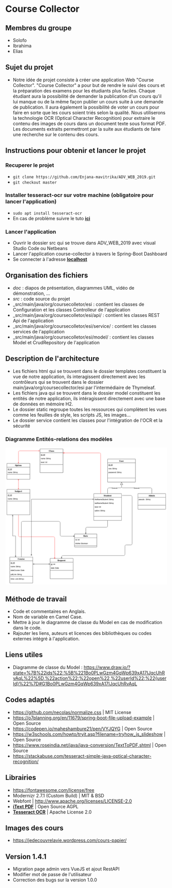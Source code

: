 # Course Collector

## Membres du groupe
* Solofo
* Ibrahima
* Elias

## Sujet du projet
 - Notre idée de projet consiste à créer une application Web "Course Collector".
 "Course Collector" a pour but de rendre le suivi des cours et la préparation des examens pour les étudiants plus faciles.
 Chaque étudiant aura la possibilité de demander la publication d'un cours qu'il lui manque ou de la même façon publier un cours suite à une demande de publication.
 Il aura également la possibilité de voter un cours pour faire en sorte que les cours soient triés selon la qualité.
 Nous utiliserons la technologie OCR (Optical Character Recognition) pour extraire le contenu des images de cours dans un document texte sous format PDF.
 Les documents extraits permettront par la suite aux étudiants de faire une recherche sur le contenu des cours.

## Instructions pour obtenir et lancer le projet

### Recuperer le projet
 - `git clone https://github.com/Enjana-mavitrika/ADV_WEB_2019.git`
 - `git checkout master`

### Installer tesseract-ocr sur votre machine (obligatoire pour lancer l'application) 
 - `sudo apt install tesseract-ocr`
 - En cas de problème suivre le tuto **[ici](https://github.com/tesseract-ocr/tesseract/wiki/Compiling#linux)**

### Lancer l'application 
 - Ouvrir le dossier src qui se trouve dans ADV_WEB_2019 avec visual Studio Code ou Netbeans
 - Lancer l'application course-collector à travers le Spring-Boot Dashboard
 - Se connecter à l'adresse **[localhost](http://localhost:8080/)**

## Organisation des fichiers 
 - _doc_ : diapos de présentation, diagrammes UML, vidéo de démonstration, ...
 - _src_ : code source du projet
 - _src/main/java/org/coursecolletor/esi : contient les classes de Configuration et les classes Controlleur de l'application
 - _src/main/java/org/coursecolletor/esi/api/ : contient les classes REST Api de l'application
 - _src/main/java/org/coursecolletor/esi/service/ : contient les classes services de l'application
 - _src/main/java/org/coursecolletor/esi/model/ : contient les classes Model et CrudRepository de l'application

## Description de l'architecture

 - Les fichiers html qui se trouvent dans le dossier templates constituent la vue de notre application, ils interagissent directement avec les contrôleurs qui se trouvent dans le dossier main/java/org/coursecollector/esi par l'intermédiaire de Thymeleaf.
 - Les fichiers java qui se trouvent dans le dossier model constituent les entités de notre application, ils intéragissent directement avec une base de données en mémoire H2.
 - Le dossier static regroupe toutes les ressources qui complètent les vues comme les feuilles de style, les scripts JS, les images...
 - Le dossier service contient les classes pour l'intégration de l'OCR et la sécurité

### Diagramme Entités-relations des modèles
 ![diagramme entités-relations des modèles](https://github.com/Enjana-mavitrika/ADV_WEB_2019/blob/dev/doc/diagramme_entit%C3%A9s_relations_des_mod%C3%A8les)

## Méthode de travail 
 - Code et commentaires en Anglais.
 - Nom de variable en Camel Case.
 - Mettre à jour le diagramme de classe du Model en cas de modification dans le code.
 - Rajouter les liens, auteurs et licences des bibliothèques ou codes externes intégré à l'application.

## Liens utiles
 - Diagramme de classe du Model : https://www.draw.io/?state=%7B%22ids%22:%5B%221Bo0PLwGzm4GqWp639xA17IJqcUhRvAqL%22%5D,%22action%22:%22open%22,%22userId%22:%22{userId}%22%7D#G1Bo0PLwGzm4GqWp639xA17IJqcUhRvAqL

## Codes adaptés
 - https://github.com/necolas/normalize.css | MIT License
 - https://o7planning.org/en/11679/spring-boot-file-upload-example | Open Source
 - https://codepen.io/maheshambure21/pen/VYJQYG | Open Source
 - https://w3schools.com/howto/tryit.asp?filename=tryhow_js_slideshow  | Open Source
 - https://www.roseindia.net/java/java-conversion/TextToPDF.shtml | Open Source
 - https://stackabuse.com/tesseract-simple-java-optical-character-recognition/
 
## Librairies
 - https://fontawesome.com/license/free
 - Modernizr 2.7.1 (Custom Build) | MIT & BSD
 - Webfont | http://www.apache.org/licenses/LICENSE-2.0
 - **[iText PDF](https://itextpdf.com/fr)** | Open Source AGPL
 - **[Tesseract OCR](https://github.com/tesseract-ocr)** | Apache License 2.0

## Images des cours
 - https://jedecouvrelavie.wordpress.com/cours-papier/

## Version 1.4.1
 - Migration page admin vers VueJS et ajout RestAPI
 - Modifier mot de passe de l'utilisateur
 - Correction des bugs sur la version 1.0.0